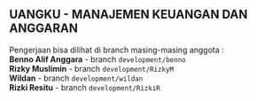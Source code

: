 ## UANGKU - MANAJEMEN KEUANGAN DAN ANGGARAN

Pengerjaan bisa dilihat di branch masing-masing anggota : <br/>
**Benno Alif Anggara** - branch `development/benno` <br/>
**Rizky Muslimin** - branch `development/RizkyM` <br/>
**Wildan** - branch `development/wildan` <br/>
**Rizki Resitu** - branch `development/RizkiR` <br/>